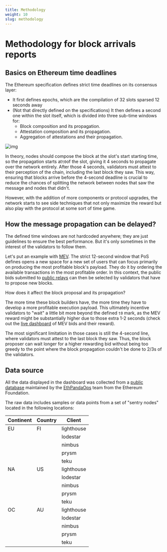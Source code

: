 ```yaml
---
title: Methodology
weight: 10
slug: methodology
---
```


# Methodology for block arrivals reports 

## Basics on Ethereum time deadlines
The Ethereum specification defines strict time deadlines on its consensus layer:
- It first defines epochs, which are the compilation of 32 slots sparsed 12 seconds away
- (Not that directly defined on the specifications) It then defines a second one within the slot itself, which is divided into three sub-time windows for:
    - Block composition and its propagation.
    - Attestation composition and its propagation.
    - Aggregation of attestations and their propagation.

![img](../slot_time_division.png)

In theory, nodes should compose the block at the slot's start starting time, so the propagation starts at`t0`of the slot, giving it 4 seconds to propagate over the network entirely.
After those 4 seconds, validators must attest to their perception of the chain, including the last block they saw. This way, ensuring that blocks arrive before the 4-second deadline is crucial to reduce the chances of splitting the network between nodes that saw the message and nodes that didn't.

However, with the addition of more components or protocol upgrades, the network starts to see side techniques that not only maximize the reward but also play with the protocol at some sort of time game.    

## How the message propagation can be delayed?
The defined time windows are not hardcoded anywhere; they are just guidelines to ensure the best performance. But it's only sometimes in the interest of the validators to follow them. 

Let's put an example with [MEV](https://coinmarketcap.com/academy/glossary/miner-extractable-value-mev). 
The strict 12-second window that PoS defines opens a new space for a new set of users that can focus primarily on producing the most profitable block's payload. 
They do it by ordering the available transactions in the most profitable order. In this context, the public bids submitted to [public relays](https://ethstaker.cc/mev-relay-list) can then be selected by validators that have to propose new blocks. 

How does it affect the block proposal and its propagation?

The more time these block builders have, the more time they have to develop a more profitable execution payload. This ultimately incentive validators to "wait" a little bit more beyond the defined `t0` mark, as the MEV reward might be substantially higher due to those extra 1-2 seconds (check out the [live dashboard](https://payload.de/data/) of MEV bids and their reward). 

The most significant limitation in those cases is still the 4-second line, where validators must attest to the last block they saw. Thus, the block proposer can wait longer for a higher rewarding bid without being too greedy to the point where the block propagation couldn't be done to 2/3s of the validators.

## Data source
All the data displayed in the dashboard was collected from a [public database](https://github.com/ethpandaops/xatu-data) maintained by the [EthPandaOps](https://ethpandaops.io/) team from the Ethereum Foundation.

The raw data includes samples or data points from a set of "sentry nodes" located in the following locations:

| Continent | Country   |	Client      |
| ---       | ---       | ---           |
| EU        | FI        | lighthouse    |
|           |           | lodestar      |
|           |           | nimbus        |
|           |           | prysm         |
|           |           | teku          |
| NA        | US        | lighthouse    |
|           |           | lodestar      |
|           |           | nimbus        |
|           |           | prysm         |
|           |           | teku          |
| OC        | AU        | lighthouse    | 
|           |           | lodestar      |
|           |           | nimbus        |
|           |           | prysm         |
|           |           | teku          |  
